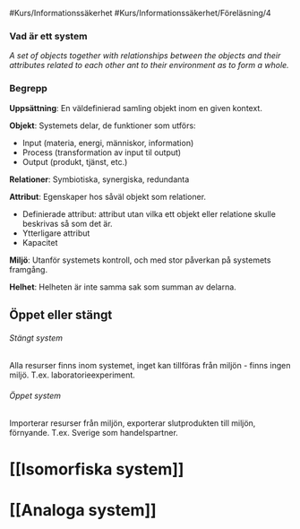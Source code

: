 #Kurs/Informationssäkerhet #Kurs/Informationssäkerhet/Föreläsning/4 
### Vad är ett system
*A set of objects together with relationships between the objects and their attributes related to each other ant to their environment as to form a whole.*

### Begrepp
**Uppsättning**: En väldefinierad samling objekt inom en given kontext.

**Objekt**: Systemets delar, de funktioner som utförs:
- Input (materia, energi, människor, information)
- Process (transformation av input til output)
- Output (produkt, tjänst, etc.)

**Relationer**: Symbiotiska, synergiska, redundanta

**Attribut**: Egenskaper hos såväl objekt som relationer.
- Definierade attribut: attribut utan vilka ett objekt eller relatione skulle beskrivas så som det är.
- Ytterligare attribut
- Kapacitet

**Miljö**: Utanför systemets kontroll, och med stor påverkan på systemets framgång.

**Helhet**: Helheten är inte samma sak som summan av delarna.

## Öppet eller stängt
###### Stängt system
Alla resurser finns inom systemet, inget kan tillföras från miljön - finns ingen miljö. T.ex. laboratorieexperiment.

###### Öppet system
Importerar resurser från miljön, exporterar slutprodukten till miljön, förnyande. T.ex. Sverige som handelspartner.

# [[Isomorfiska system]]

# [[Analoga system]]